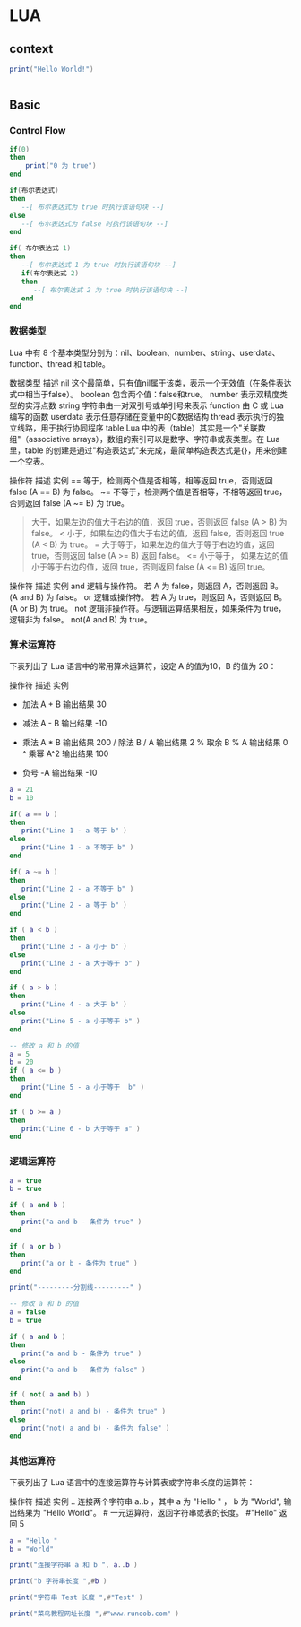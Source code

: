 # LUA

## context

```lua
print("Hello World!")
```

```lua

```

## Basic

### Control Flow

```lua
if(0)
then
    print("0 为 true")
end

if(布尔表达式)
then
   --[ 布尔表达式为 true 时执行该语句块 --]
else
   --[ 布尔表达式为 false 时执行该语句块 --]
end

if( 布尔表达式 1)
then
   --[ 布尔表达式 1 为 true 时执行该语句块 --]
   if(布尔表达式 2)
   then
      --[ 布尔表达式 2 为 true 时执行该语句块 --]
   end
end
```

### 数据类型

Lua 中有 8 个基本类型分别为：nil、boolean、number、string、userdata、function、thread 和 table。

数据类型	描述
nil	这个最简单，只有值nil属于该类，表示一个无效值（在条件表达式中相当于false）。
boolean	包含两个值：false和true。
number	表示双精度类型的实浮点数
string	字符串由一对双引号或单引号来表示
function	由 C 或 Lua 编写的函数
userdata	表示任意存储在变量中的C数据结构
thread	表示执行的独立线路，用于执行协同程序
table	Lua 中的表（table）其实是一个"关联数组"（associative arrays），数组的索引可以是数字、字符串或表类型。在 Lua 里，table 的创建是通过"构造表达式"来完成，最简单构造表达式是{}，用来创建一个空表。



操作符	描述	实例
==	等于，检测两个值是否相等，相等返回 true，否则返回 false	(A == B) 为 false。
~=	不等于，检测两个值是否相等，不相等返回 true，否则返回 false	(A ~= B) 为 true。
>	大于，如果左边的值大于右边的值，返回 true，否则返回 false	(A > B) 为 false。
<	小于，如果左边的值大于右边的值，返回 false，否则返回 true	(A < B) 为 true。
>=	大于等于，如果左边的值大于等于右边的值，返回 true，否则返回 false	(A >= B) 返回 false。
<=	小于等于， 如果左边的值小于等于右边的值，返回 true，否则返回 false	(A <= B) 返回 true。


操作符	描述	实例
and	逻辑与操作符。 若 A 为 false，则返回 A，否则返回 B。	(A and B) 为 false。
or	逻辑或操作符。 若 A 为 true，则返回 A，否则返回 B。	(A or B) 为 true。
not	逻辑非操作符。与逻辑运算结果相反，如果条件为 true，逻辑非为 false。	not(A and B) 为 true。

### 算术运算符

下表列出了 Lua 语言中的常用算术运算符，设定 A 的值为10，B 的值为 20：

操作符	描述	实例
+	加法	A + B 输出结果 30
-	减法	A - B 输出结果 -10
*	乘法	A * B 输出结果 200
/	除法	B / A 输出结果 2
%	取余	B % A 输出结果 0
^	乘幂	A^2 输出结果 100
-	负号	-A 输出结果 -10


```lua
a = 21
b = 10

if( a == b )
then
   print("Line 1 - a 等于 b" )
else
   print("Line 1 - a 不等于 b" )
end

if( a ~= b )
then
   print("Line 2 - a 不等于 b" )
else
   print("Line 2 - a 等于 b" )
end

if ( a < b )
then
   print("Line 3 - a 小于 b" )
else
   print("Line 3 - a 大于等于 b" )
end

if ( a > b )
then
   print("Line 4 - a 大于 b" )
else
   print("Line 5 - a 小于等于 b" )
end

-- 修改 a 和 b 的值
a = 5
b = 20
if ( a <= b )
then
   print("Line 5 - a 小于等于  b" )
end

if ( b >= a )
then
   print("Line 6 - b 大于等于 a" )
end
```

### 逻辑运算符

```lua
a = true
b = true

if ( a and b )
then
   print("a and b - 条件为 true" )
end

if ( a or b )
then
   print("a or b - 条件为 true" )
end

print("---------分割线---------" )

-- 修改 a 和 b 的值
a = false
b = true

if ( a and b )
then
   print("a and b - 条件为 true" )
else
   print("a and b - 条件为 false" )
end

if ( not( a and b) )
then
   print("not( a and b) - 条件为 true" )
else
   print("not( a and b) - 条件为 false" )
end
```

### 其他运算符
下表列出了 Lua 语言中的连接运算符与计算表或字符串长度的运算符：

操作符	描述	实例
..	连接两个字符串	a..b ，其中 a 为 "Hello " ， b 为 "World", 输出结果为 "Hello World"。
\#	一元运算符，返回字符串或表的长度。	#"Hello" 返回 5

```lua
a = "Hello "
b = "World"

print("连接字符串 a 和 b ", a..b )

print("b 字符串长度 ",#b )

print("字符串 Test 长度 ",#"Test" )

print("菜鸟教程网址长度 ",#"www.runoob.com" )
```
